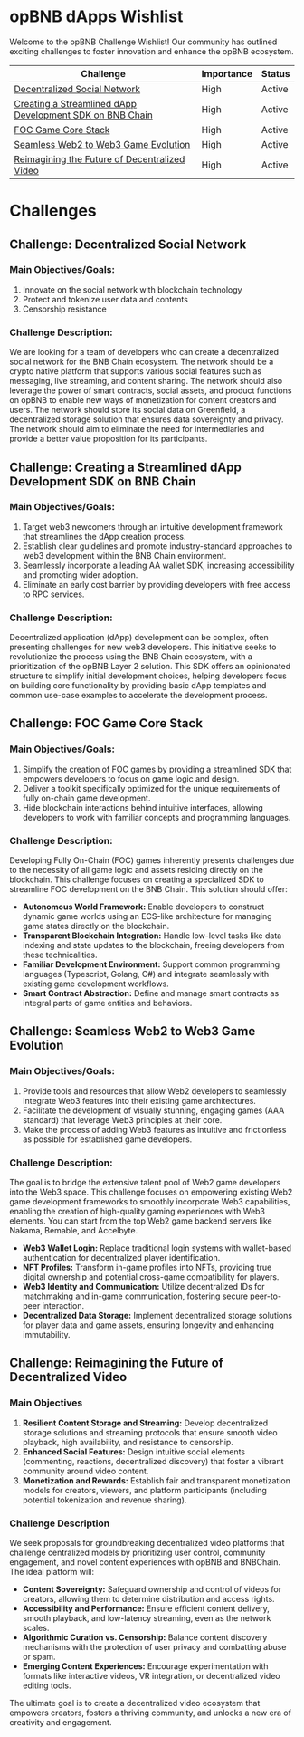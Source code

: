 # opBNB dApps Wishlist

Welcome to the opBNB Challenge Wishlist! Our community has outlined exciting challenges to foster innovation and enhance the opBNB ecosystem.



| Challenge                                                    | Importance | Status |
| ------------------------------------------------------------ | ---------- | ------ |
| [Decentralized Social Network](#challenge-decentralized-social-network) | High       | Active |
| [Creating a Streamlined dApp Development SDK on BNB Chain](#challenge-creating-a-streamlined-dapp-development-sdk-on-bnb-chain) | High | Active |
| [FOC Game Core Stack](#challenge-foc-game-core-stack) | High | Active |
| [Seamless Web2 to Web3 Game Evolution](#challenge-seamless-web2-to-web3-game-evolution) | High | Active |
| [Reimagining the Future of Decentralized Video](#challenge-reimagining-the-future-of-decentralized-video) | High | Active |

# Challenges

## Challenge: Decentralized Social Network 

### Main Objectives/Goals:

1. Innovate on the social network with blockchain technology
2. Protect and tokenize user data and contents
3. Censorship resistance

### Challenge Description:

We are looking for a team of developers who can create a decentralized social network for the BNB Chain ecosystem. The network should be a crypto native platform that supports various social features such as messaging, live streaming, and content sharing. The network should also leverage the power of smart contracts, social assets, and product functions on opBNB to enable new ways of monetization for content creators and users. The network should store its social data on Greenfield, a decentralized storage solution that ensures data sovereignty and privacy. The network should aim to eliminate the need for intermediaries and provide a better value proposition for its participants. 


## Challenge: Creating a Streamlined dApp Development SDK on BNB Chain

### Main Objectives/Goals:

1. Target web3 newcomers through an intuitive development framework that streamlines the dApp creation process.
2. Establish clear guidelines and promote industry-standard approaches to web3 development within the BNB Chain environment.
3. Seamlessly incorporate a leading AA wallet SDK, increasing accessibility and promoting wider adoption.
4. Eliminate an early cost barrier by providing developers with free access to RPC services.

### Challenge Description:

Decentralized application (dApp) development can be complex, often presenting challenges for new web3 developers. This initiative seeks to revolutionize the process using the BNB Chain ecosystem, with a prioritization of the opBNB Layer 2 solution. 
This SDK offers an opinionated structure to simplify initial development choices, helping developers focus on building core functionality by providing basic dApp templates and common use-case examples to accelerate the development process.


## Challenge: FOC Game Core Stack

### Main Objectives/Goals:

1. Simplify the creation of FOC games by providing a streamlined SDK that empowers developers to focus on game logic and design.  
2. Deliver a toolkit specifically optimized for the unique requirements of fully on-chain game development.
3. Hide blockchain interactions behind intuitive interfaces, allowing developers to work with familiar concepts and programming languages.

### Challenge Description:
Developing Fully On-Chain (FOC) games inherently presents challenges due to the necessity of all game logic and assets residing directly on the blockchain. This challenge focuses on creating a specialized SDK to streamline FOC development on the BNB Chain.
This solution should offer:

* **Autonomous World Framework:** Enable developers to construct dynamic game worlds using an ECS-like architecture for managing game states directly on the blockchain.
* **Transparent Blockchain Integration:** Handle low-level tasks like data indexing and state updates to the blockchain, freeing developers from these technicalities.
* **Familiar Development Environment:** Support common programming languages (Typescript, Golang, C#) and integrate seamlessly with existing game development workflows.
* **Smart Contract Abstraction:** Define and manage smart contracts as integral parts of game entities and behaviors. 


## Challenge: Seamless Web2 to Web3 Game Evolution

### Main Objectives/Goals:

1. Provide tools and resources that allow Web2 developers to seamlessly integrate Web3 features into their existing game architectures.
2. Facilitate the development of visually stunning, engaging games (AAA standard) that leverage Web3 principles at their core.
3. Make the process of adding Web3 features as intuitive and frictionless as possible for established game developers.

### Challenge Description:

The goal is to bridge the extensive talent pool of Web2 game developers into the Web3 space. This challenge focuses on empowering existing Web2 game development frameworks to smoothly incorporate Web3 capabilities, enabling the creation of high-quality gaming experiences with Web3 elements. You can start from the top Web2 game backend servers like Nakama, Bemable, and Accelbyte.

* **Web3 Wallet Login:**  Replace traditional login systems with wallet-based authentication for decentralized player identification.
* **NFT Profiles:**  Transform in-game profiles into NFTs, providing true digital ownership and potential cross-game compatibility for players.
* **Web3 Identity and Communication:** Utilize decentralized IDs for matchmaking and in-game communication, fostering secure peer-to-peer interaction.
* **Decentralized Data Storage:**  Implement decentralized storage solutions for player data and game assets, ensuring longevity and enhancing immutability.

## Challenge: Reimagining the Future of Decentralized Video

### Main Objectives

1. **Resilient Content Storage and Streaming:** Develop decentralized storage solutions and streaming protocols that ensure smooth video playback, high availability, and resistance to censorship.
2. **Enhanced Social Features:** Design intuitive social elements (commenting, reactions, decentralized discovery) that foster a vibrant community around video content.
3. **Monetization and Rewards:** Establish fair and transparent monetization models for creators, viewers, and platform participants (including potential tokenization and revenue sharing).

### Challenge Description

We seek proposals for groundbreaking decentralized video platforms that challenge centralized models by prioritizing user control, community engagement, and novel content experiences with opBNB and BNBChain.  The ideal platform will:

* **Content Sovereignty:** Safeguard ownership and control of videos for creators, allowing them to determine distribution and access rights.
* **Accessibility and Performance:**  Ensure efficient content delivery, smooth playback, and low-latency streaming, even as the network scales. 
* **Algorithmic Curation vs. Censorship:**  Balance content discovery mechanisms with the protection of user privacy and combatting abuse or spam.
* **Emerging Content Experiences:** Encourage  experimentation with formats like interactive videos, VR integration, or decentralized video editing tools.

The ultimate goal is to create a decentralized video ecosystem that empowers creators, fosters a thriving community, and unlocks a new era of creativity and engagement.